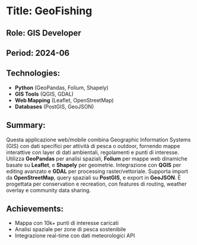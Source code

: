 # Title: GeoFishing
## Role: GIS Developer
## Period: 2024-06
## Technologies:
- **Python** (GeoPandas, Folium, Shapely)
- **GIS Tools** (QGIS, GDAL)
- **Web Mapping** (Leaflet, OpenStreetMap)
- **Databases** (PostGIS, GeoJSON)
## Summary:
Questa applicazione web/mobile combina Geographic Information Systems (GIS) con dati specifici per attività di pesca o outdoor, fornendo mappe interattive con layer di dati ambientali, regolamenti e punti di interesse. Utilizza **GeoPandas** per analisi spaziali, **Folium** per mappe web dinamiche basate su **Leaflet**, e **Shapely** per geometrie. Integrazione con **QGIS** per editing avanzato e **GDAL** per processing raster/vettoriale. Supporta import da **OpenStreetMap**, query spaziali su **PostGIS**, e export in **GeoJSON**. È progettata per conservation e recreation, con features di routing, weather overlay e community data sharing.
## Achievements:
- Mappa con 10k+ punti di interesse caricati
- Analisi spaziale per zone di pesca sostenibile
- Integrazione real-time con dati meteorologici API
